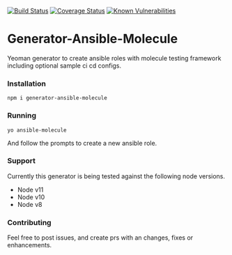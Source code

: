 [![Build Status](https://travis-ci.com/Aaron-K-T-Berry/generator-ansible-molecule.svg?branch=master)](https://travis-ci.com/Aaron-K-T-Berry/generator-ansible-molecule)
[![Coverage Status](https://coveralls.io/repos/github/Aaron-K-T-Berry/generator-ansible-molecule/badge.svg?branch=master)](https://coveralls.io/github/Aaron-K-T-Berry/generator-ansible-molecule?branch=master)
[![Known Vulnerabilities](https://snyk.io/test/github/Aaron-K-T-Berry/generator-ansible-molecule/badge.svg)](https://snyk.io/test/github/Aaron-K-T-Berry/generator-ansible-molecule)
# Generator-Ansible-Molecule
Yeoman generator to create ansible roles with molecule testing framework including optional sample ci cd configs.

### Installation
``` 
npm i generator-ansible-molecule
```

### Running
```
yo ansible-molecule
```

And follow the prompts to create a new ansible role.

### Support
Currently this generator is being tested against the following node versions.
- Node v11
- Node v10
- Node v8

### Contributing
Feel free to post issues, and create prs with an changes, fixes or enhancements.

<!-- TODO [OPTS] Add option to specify path of install -->
<!-- TODO [CICD] Add more ci cd options aim for all free ones on github marketplace -->
<!-- TODO [MOLECULE] Add more molecule driver opts -->
<!-- TODO [TESTS] Split up tests more logically -->
<!-- TODO [REPO] Add semantic release to ci pipeline -->
